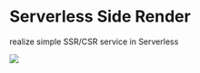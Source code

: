 # Serverless Side Render

realize simple SSR/CSR service in Serverless

![](https://gw.alicdn.com/tfs/TB1Lf03zXT7gK0jSZFpXXaTkpXa-1890-374.jpg)